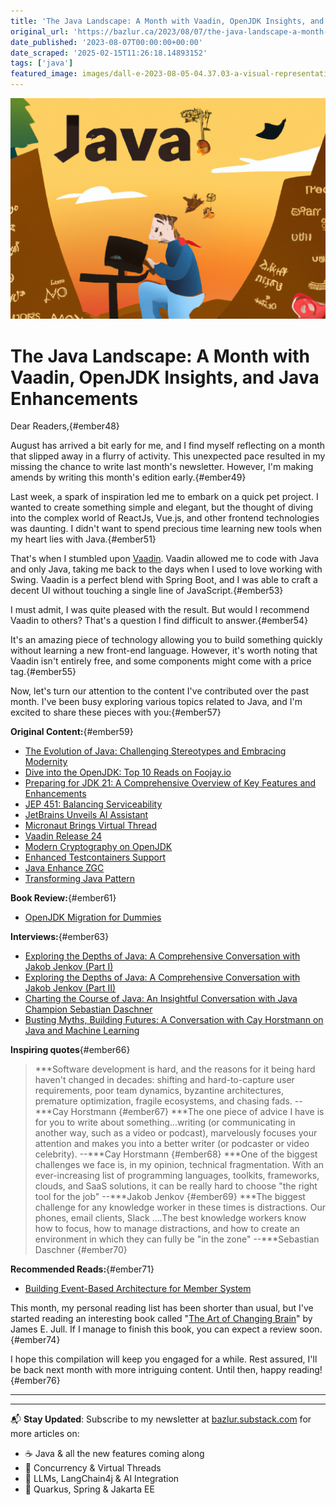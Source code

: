 ```yaml
---
title: 'The Java Landscape: A Month with Vaadin, OpenJDK Insights, and Java Enhancements'
original_url: 'https://bazlur.ca/2023/08/07/the-java-landscape-a-month-with-vaadin-openjdk-insights-and-java-enhancements/'
date_published: '2023-08-07T00:00:00+00:00'
date_scraped: '2025-02-15T11:26:18.14893152'
tags: ['java']
featured_image: images/dall-e-2023-08-05-04.37.03-a-visual-representation-of-a-java-developer-at-his-computer-embarking-on-a-new-project.-the-developer-is-finding-a-treasure-chest-representing-the-va.png
---
```


![](images/dall-e-2023-08-05-04.37.03-a-visual-representation-of-a-java-developer-at-his-computer-embarking-on-a-new-project.-the-developer-is-finding-a-treasure-chest-representing-the-va.png)

The Java Landscape: A Month with Vaadin, OpenJDK Insights, and Java Enhancements
================================================================================

Dear Readers,{#ember48}

August has arrived a bit early for me, and I find myself reflecting on a month that slipped away in a flurry of activity. This unexpected pace resulted in my missing the chance to write last month's newsletter. However, I'm making amends by writing this month's edition early.{#ember49}

Last week, a spark of inspiration led me to embark on a quick pet project. I wanted to create something simple and elegant, but the thought of diving into the complex world of ReactJs, Vue.js, and other frontend technologies was daunting. I didn't want to spend precious time learning new tools when my heart lies with Java.{#ember51}

That's when I stumbled upon [Vaadin](https://vaadin.com/). Vaadin allowed me to code with Java and only Java, taking me back to the days when I used to love working with Swing. Vaadin is a perfect blend with Spring Boot, and I was able to craft a decent UI without touching a single line of JavaScript.{#ember53}

I must admit, I was quite pleased with the result. But would I recommend Vaadin to others? That's a question I find difficult to answer.{#ember54}

It's an amazing piece of technology allowing you to build something quickly without learning a new front-end language. However, it's worth noting that Vaadin isn't entirely free, and some components might come with a price tag.{#ember55}

Now, let's turn our attention to the content I've contributed over the past month. I've been busy exploring various topics related to Java, and I'm excited to share these pieces with you:{#ember57}

**Original Content:**{#ember59}

* [The Evolution of Java: Challenging Stereotypes and Embracing Modernity](https://foojay.io/today/the-evolution-of-java-challenging-stereotypes-and-embracing-modernity/)
* [Dive into the OpenJDK: Top 10 Reads on Foojay.io](https://foojay.io/today/dive-into-the-openjdk-top-10-reads-on-foojay.io/)
* [Preparing for JDK 21: A Comprehensive Overview of Key Features and Enhancements](https://foojay.io/today/preparing-for-jdk-21-a-comprehensive-overview-of-key-features-and-enhancements/)
* [JEP 451: Balancing Serviceability](https://www.infoq.com/news/2023/07/jep-451-balancing-serviceability/?itm_source=infoq&itm_campaign=user_page&itm_medium=link)
* [JetBrains Unveils AI Assistant](https://www.infoq.com/news/2023/07/jetbrains-unveils-ai-assistant/?itm_source=infoq&itm_campaign=user_page&itm_medium=link)
* [Micronaut Brings Virtual Thread](https://www.infoq.com/news/2023/07/micronaut-brings-virtual-thread/?itm_source=infoq&itm_campaign=user_page&itm_medium=link)
* [Vaadin Release 24](https://www.infoq.com/news/2023/07/vaadin-release-24/?itm_source=infoq&itm_campaign=user_page&itm_medium=link)
* [Modern Cryptography on OpenJDK](https://www.infoq.com/news/2023/07/modern-cryptography-on-openjdk/?itm_source=infoq&itm_campaign=user_page&itm_medium=link)
* [Enhanced Testcontainers Support](https://www.infoq.com/news/2023/07/enhanced-testcontainers-support/?itm_source=infoq&itm_campaign=user_page&itm_medium=link)
* [Java Enhance ZGC](https://www.infoq.com/news/2023/07/java-enhance-zgc/?itm_source=infoq&itm_campaign=user_page&itm_medium=link)
* [Transforming Java Pattern](https://www.infoq.com/news/2023/07/tranforming-java-pattern/?itm_source=infoq&itm_campaign=user_page&itm_medium=link)

**Book Review:**{#ember61}

* [OpenJDK Migration for Dummies](https://foojay.io/today/book-review-openjdk-migration-for-dummies/)

**Interviews:**{#ember63}

* [Exploring the Depths of Java: A Comprehensive Conversation with Jakob Jenkov (Part I)](https://foojay.io/today/exploring-the-depths-of-java-a-comprehensive-conversation-with-jakob-jenkov-part-i/)
* [Exploring the Depths of Java: A Comprehensive Conversation with Jakob Jenkov (Part II)](https://foojay.io/today/exploring-the-depths-of-java-a-comprehensive-conversation-with-jakob-jenkov-part-ii/)
* [Charting the Course of Java: An Insightful Conversation with Java Champion Sebastian Daschner](https://foojay.io/today/charting-the-course-of-java-an-insightful-conversation-with-java-champion-sebastian-daschner/)
* [Busting Myths, Building Futures: A Conversation with Cay Horstmann on Java and Machine Learning](https://foojay.io/today/busting-myths-building-futures-a-conversation-with-cay-horstmann-on-java-and-machine-learning/)

**Inspiring quotes**{#ember66}
> ***Software development is hard, and the reasons for it being hard haven't changed in decades: shifting and hard-to-capture user requirements, poor team dynamics, byzantine architectures, premature optimization, fragile ecosystems, and chasing fads. --***Cay Horstmann
> {#ember67}
> ***The one piece of advice I have is for you to write about something...writing (or communicating in another way, such as a video or podcast), marvelously focuses your attention and makes you into a better writer (or podcaster or video celebrity). --***Cay Horstmann
> {#ember68}
> ***One of the biggest challenges we face is, in my opinion, technical fragmentation. With an ever-increasing list of programming languages, toolkits, frameworks, clouds, and SaaS solutions, it can be really hard to choose "the right tool for the job" --***Jakob Jenkov
> {#ember69}
> ***The biggest challenge for any knowledge worker in these times is distractions. Our phones, email clients, Slack ....The best knowledge workers know how to focus, how to manage distractions, and how to create an environment in which they can fully be "in the zone" --***Sebastian Daschner
> {#ember70}

**Recommended Reads:**{#ember71}

* [Building Event-Based Architecture for Member System](https://tech.deliveryhero.com/building-event-based-architecture-for-member-system/)

This month, my personal reading list has been shorter than usual, but I've started reading an interesting book called "[The Art of Changing Brain](https://www.amazon.ca/Art-Changing-Brain-Enriching-Exploring/dp/1579220541)" by James E. Jull. If I manage to finish this book, you can expect a review soon.{#ember74}

I hope this compilation will keep you engaged for a while. Rest assured, I'll be back next month with more intriguing content. Until then, happy reading!{#ember76}  

*** ** * ** ***

---

📬 **Stay Updated**: Subscribe to my newsletter at [bazlur.substack.com](https://bazlur.substack.com/) for more articles on:
- ☕ Java & all the new features coming along
- 🧵 Concurrency & Virtual Threads
- 🧠 LLMs, LangChain4j & AI Integration
- 🚀 Quarkus, Spring & Jakarta EE
